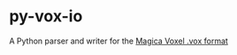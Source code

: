 py-vox-io
=========

A Python parser and writer for the [Magica Voxel .vox format](https://github.com/ephtracy/voxel-model/blob/master/MagicaVoxel-file-format-vox.txt)
